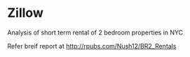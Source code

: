 # Zillow
Analysis of short term rental of 2  bedroom properties in NYC

Refer breif report at http://rpubs.com/Nush12/BR2_Rentals
